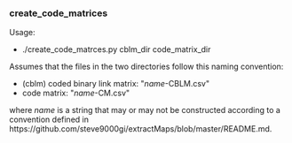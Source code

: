 <h3>create_code_matrices</h3>

<p>
    Usage:<br>
<ul>
<li>    ./create_code_matrces.py cblm_dir code_matrix_dir</li>
</ul>
    Assumes that the files in the two directories follow this naming
    convention:
<ul>
<li>(cblm) coded binary link matrix: "<em>name</em>-CBLM.csv"</li>
<li>code matrix: "<em>name</em>-CM.csv"</li>
</ul>
    where <em>name</em> is a string that may or may not be constructed according to a
    convention defined in
    https://github.com/steve9000gi/extractMaps/blob/master/README.md.
</p>
